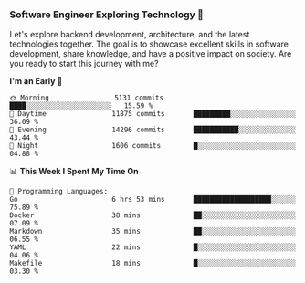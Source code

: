 ### Software Engineer Exploring Technology 🚀 

Let's explore backend development, architecture, and the latest technologies together. The goal is to showcase excellent skills in software development, share knowledge, and have a positive impact on society. Are you ready to start this journey with me?

<!--START_SECTION:waka-->
**I'm an Early 🐤** 

```text
🌞 Morning                5131 commits        ████░░░░░░░░░░░░░░░░░░░░░   15.59 % 
🌆 Daytime                11875 commits       █████████░░░░░░░░░░░░░░░░   36.09 % 
🌃 Evening                14296 commits       ███████████░░░░░░░░░░░░░░   43.44 % 
🌙 Night                  1606 commits        █░░░░░░░░░░░░░░░░░░░░░░░░   04.88 % 
```


📊 **This Week I Spent My Time On** 

```text
💬 Programming Languages: 
Go                       6 hrs 53 mins       ███████████████████░░░░░░   75.89 % 
Docker                   38 mins             ██░░░░░░░░░░░░░░░░░░░░░░░   07.09 % 
Markdown                 35 mins             ██░░░░░░░░░░░░░░░░░░░░░░░   06.55 % 
YAML                     22 mins             █░░░░░░░░░░░░░░░░░░░░░░░░   04.06 % 
Makefile                 18 mins             █░░░░░░░░░░░░░░░░░░░░░░░░   03.30 % 
```


<!--END_SECTION:waka-->
